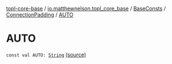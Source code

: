 [topl-core-base](../../../index.md) / [io.matthewnelson.topl_core_base](../../index.md) / [BaseConsts](../index.md) / [ConnectionPadding](index.md) / [AUTO](./-a-u-t-o.md)

# AUTO

`const val AUTO: `[`String`](https://kotlinlang.org/api/latest/jvm/stdlib/kotlin/-string/index.html) [(source)](https://github.com/05nelsonm/TorOnionProxyLibrary-Android/blob/master/topl-core-base/src/main/java/io/matthewnelson/topl_core_base/BaseConsts.kt#L174)